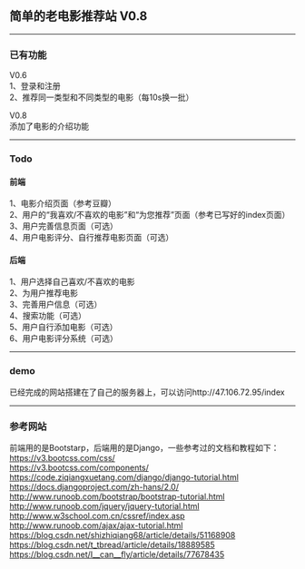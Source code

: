 ## 简单的老电影推荐站 V0.8  

---
### 已有功能  
V0.6  
1、登录和注册  
2、推荐同一类型和不同类型的电影（每10s换一批）  
  

V0.8  
添加了电影的介绍功能  

---
### Todo  
#### 前端
1、电影介绍页面（参考豆瓣）  
2、用户的“我喜欢/不喜欢的电影”和“为您推荐”页面（参考已写好的index页面）  
3、用户完善信息页面（可选）  
4、用户电影评分、自行推荐电影页面（可选）  
  
#### 后端
1、用户选择自己喜欢/不喜欢的电影  
2、为用户推荐电影  
3、完善用户信息（可选）  
4、搜索功能（可选）  
5、用户自行添加电影（可选）  
6、用户电影评分系统（可选）  

---
### demo  
已经完成的网站搭建在了自己的服务器上，可以访问http://47.106.72.95/index  

---  

### 参考网站  
前端用的是Bootstarp，后端用的是Django，一些参考过的文档和教程如下：  
https://v3.bootcss.com/css/  
https://v3.bootcss.com/components/  
https://code.ziqiangxuetang.com/django/django-tutorial.html  
https://docs.djangoproject.com/zh-hans/2.0/  
http://www.runoob.com/bootstrap/bootstrap-tutorial.html  
http://www.runoob.com/jquery/jquery-tutorial.html  
http://www.w3school.com.cn/cssref/index.asp  
http://www.runoob.com/ajax/ajax-tutorial.html  
https://blog.csdn.net/shizhiqiang68/article/details/51168908  
https://blog.csdn.net/t_tbread/article/details/18889585  
https://blog.csdn.net/I__can__fly/article/details/77678435  